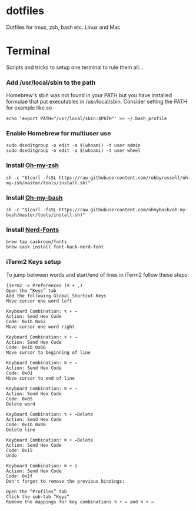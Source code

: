 # dotfiles
Dotfiles for tmux, zsh, bash etc. Linux and Mac
# Terminal
Scripts and tricks to setup one terminal to rule them all...

### Add /usr/local/sbin to the path
Homebrew's sbin was not found in your PATH but you have installed
formulae that put executables in /usr/local/sbin.
Consider setting the PATH for example like so

  ```echo 'export PATH="/usr/local/sbin:$PATH"' >> ~/.bash_profile```

### Enable Homebrew for multiuser use
```
sudo dseditgroup -o edit -a $(whoami) -t user admin
sudo dseditgroup -o edit -a $(whoami) -t user wheel
```

### Install [Oh-my-zsh](https://github.com/robbyrussell/oh-my-zsh)
`sh -c "$(curl -fsSL https://raw.githubusercontent.com/robbyrussell/oh-my-zsh/master/tools/install.sh)"`

### Install [Oh-my-bash](https://github.com/ohmybash/oh-my-bash)
`sh -c "$(curl -fsSL https://raw.githubusercontent.com/ohmybash/oh-my-bash/master/tools/install.sh)"`

### Install [Nerd-Fonts](https://github.com/ryanoasis/nerd-fonts#option-4-homebrew-fonts)
```
brew tap caskroom/fonts
brew cask install font-hack-nerd-font
```

### iTerm2 Keys setup
To jump between words and start/end of lines in iTerm2 follow these steps:
```
iTerm2 -> Preferences (⌘ + ,)
Open the “Keys” tab
Add the following Global Shortcut Keys
Move cursor one word left

Keyboard Combination: ⌥ + ←
Action: Send Hex Code
Code: 0x1b 0x62
Move cursor one word right

Keyboard Combination: ⌥ + →
Action: Send Hex Code
Code: 0x1b 0x66
Move cursor to beginning of line

Keyboard Combination: ⌘ + ←
Action: Send Hex Code
Code: 0x01
Move cursor to end of line

Keyboard Combination: ⌘ + →
Action: Send Hex Code
Code: 0x05
Delete word

Keyboard Combination: ⌥ + ←Delete
Action: Send Hex Code
Code: 0x1b 0x08
Delete line

Keyboard Combination: ⌘ + ←Delete
Action: Send Hex Code
Code: 0x15
Undo

Keyboard Combination: ⌘ + z
Action: Send Hex Code
Code: 0x1f
Don't forget to remove the previous bindings:

Open the “Profiles” tab
Click the sub-tab ”Keys”
Remove the mappings for key combinations ⌥ + ← and ⌥ + →
```
